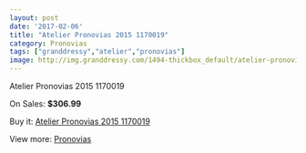 ```yaml
---
layout: post
date: '2017-02-06'
title: "Atelier Pronovias 2015 1170019"
category: Pronovias
tags: ["granddressy","atelier","pronovias"]
image: http://img.granddressy.com/1494-thickbox_default/atelier-pronovias-2015-1170019.jpg
---
```

Atelier Pronovias 2015 1170019

On Sales: **$306.99**
<a href="https://www.granddressy.com/en/pronovias/1170-atelier-pronovias-2015-1170019.html"><amp-img layout="responsive" width="600" height="600" src="//img.granddressy.com/1494-thickbox_default/atelier-pronovias-2015-1170019.jpg" alt="Atelier Pronovias 2015 1170019 0" /></a>

Buy it: [Atelier Pronovias 2015 1170019](https://www.granddressy.com/en/pronovias/1170-atelier-pronovias-2015-1170019.html "Atelier Pronovias 2015 1170019")

View more: [Pronovias](https://www.granddressy.com/en/63-pronovias "Pronovias")